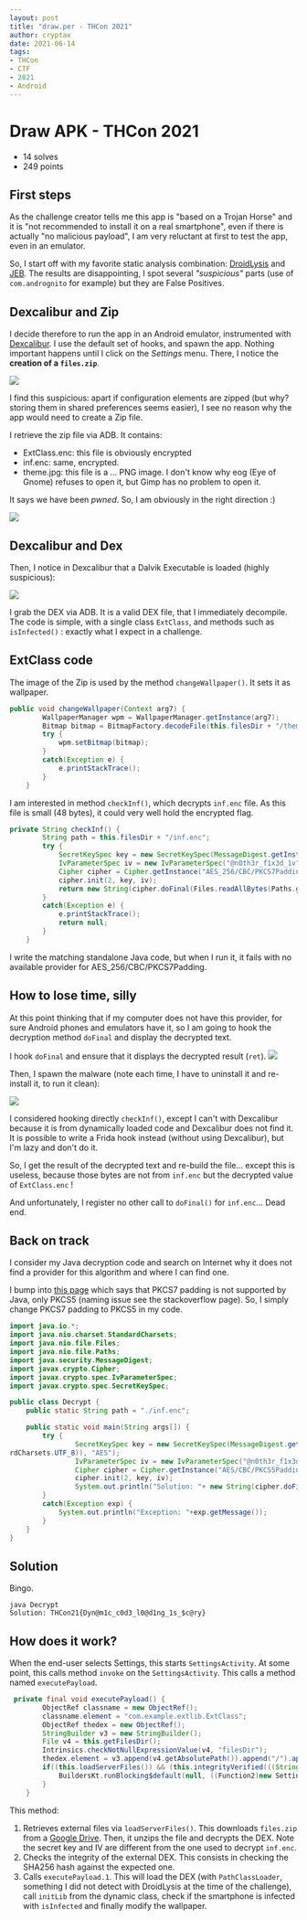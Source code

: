 ```yaml
---
layout: post
title: "draw.per - THCon 2021"
author: cryptax
date: 2021-06-14
tags:
- THCon
- CTF
- 2021
- Android
---
```



# Draw APK - THCon 2021

- 14 solves
- 249 points

## First steps

As the challenge creator tells me this app is "based on a Trojan Horse" and it is "not recommended to install it on a real smartphone", even if there is actually "no malicious payload", I am very reluctant at first to test the app, even in an emulator.

So, I start off with my favorite static analysis combination: [DroidLysis](https://github.com/cryptax/droidlysis) and [JEB](https://www.pnfsoftware.com). The results are disappointing, I spot several *"suspicious"* parts (use of `com.andrognito` for example) but they are False Positives.

## Dexcalibur and Zip

I decide therefore to run the app in an Android emulator, instrumented with [Dexcalibur](https://github.com/FrenchYeti/dexcalibur/). I use the default set of hooks, and spawn the app. Nothing important happens until I click on the *Settings* menu. There, I notice the **creation of a `files.zip`**.

![](/images/thcon21-dexcalibur-files.png)

I find this suspicious: apart if configuration elements are zipped (but why? storing them in shared preferences seems easier), I see no reason why the app would need to create a Zip file.

I retrieve the zip file via ADB. It contains:

- ExtClass.enc: this file is obviously encrypted
- inf.enc: same, encrypted.
- theme.jpg: this file is a ... PNG image. I don't know why eog (Eye of Gnome) refuses to open it, but Gimp has no problem to open it.

It says we have been *pwned*. So, I am obviously in the right direction :)

![](/images/thcon21-pwned.png)

## Dexcalibur and Dex

Then, I notice in Dexcalibur that a Dalvik Executable is loaded (highly suspicious):

![](/images/thcon21-dexcalibur-dex.png)

I grab the DEX via ADB. It is a valid DEX file, that I immediately decompile. The code is simple, with a single class `ExtClass`, and methods such as `isInfected()` : exactly what I expect in a challenge.

## ExtClass code

The image of the Zip is used by the method `changeWallpaper()`. It sets it as wallpaper.

```java
public void changeWallpaper(Context arg7) {
        WallpaperManager wpm = WallpaperManager.getInstance(arg7);
        Bitmap bitmap = BitmapFactory.decodeFile(this.filesDir + "/theme.jpg");
        try {
            wpm.setBitmap(bitmap);
        }
        catch(Exception e) {
            e.printStackTrace();
        }
    }
```

I am interested in method `checkInf()`, which decrypts `inf.enc` file. As this file is small (48 bytes), it could very well hold the encrypted flag.

```java
private String checkInf() {
        String path = this.filesDir + "/inf.enc";
        try {
            SecretKeySpec key = new SecretKeySpec(MessageDigest.getInstance("SHA-256").digest("y3t_@n0th3r_p@ssw0rd".getBytes(StandardCharsets.UTF_8)), "AES");
            IvParameterSpec iv = new IvParameterSpec("@n0th3r_f1x3d_1v".getBytes(StandardCharsets.UTF_8));
            Cipher cipher = Cipher.getInstance("AES_256/CBC/PKCS7Padding");
            cipher.init(2, key, iv);
            return new String(cipher.doFinal(Files.readAllBytes(Paths.get(path, new String[0]))));
        }
        catch(Exception e) {
            e.printStackTrace();
            return null;
        }
    }
```

I write the matching standalone Java code, but when I run it, it fails with no available provider for AES_256/CBC/PKCS7Padding.

## How to lose time, silly

At this point thinking that if my computer does not have this provider, for sure Android phones and emulators have it, so I am going to hook the decryption method `doFinal` and display the decrypted text. 

I hook `doFinal` and ensure that it displays the decrypted result (`ret`).
![](/images/thcon21-dexcalibur-hook.png)

Then, I spawn the malware (note each time, I have to uninstall it and re-install it, to run it clean):

![](/images/thcon21-dexcalibur-decrypted-dex.png)

I considered hooking directly `checkInf()`, except I can't with Dexcalibur because it is from dynamically loaded code and Dexcalibur does not find it. It is possible to write a Frida hook instead (without using Dexcalibur), but I'm lazy and don't do it.

So, I get the result of the decrypted text and re-build the file... except this is useless, because those bytes are not from `inf.enc` but the decrypted value of `ExtClass.enc` !

And unfortunately, I register no other call to `doFinal()` for `inf.enc`... Dead end.

## Back on track

I consider my Java decryption code and search on Internet why it does not find a provider for this algorithm and where I can find one.

I bump into [this page](https://stackoverflow.com/questions/29232705/encrypt-text-to-aes-cbc-pkcs7padding) which says that PKCS7 padding is not supported by Java, only PKCS5 (naming issue see the stackoverflow page). So, I simply change PKCS7 padding to PKCS5 in my code.

```java
import java.io.*;
import java.nio.charset.StandardCharsets;
import java.nio.file.Files;
import java.nio.file.Paths;
import java.security.MessageDigest;
import javax.crypto.Cipher;
import javax.crypto.spec.IvParameterSpec;
import javax.crypto.spec.SecretKeySpec;

public class Decrypt {
    public static String path = "./inf.enc";

    public static void main(String args[]) {
        try {
                SecretKeySpec key = new SecretKeySpec(MessageDigest.getInstance("SHA-256").digest("y3t_@n0th3r_p@ssw0rd".getBytes(Standa
rdCharsets.UTF_8)), "AES");
                IvParameterSpec iv = new IvParameterSpec("@n0th3r_f1x3d_1v".getBytes(StandardCharsets.UTF_8));
                Cipher cipher = Cipher.getInstance("AES/CBC/PKCS5Padding");
                cipher.init(2, key, iv);
                System.out.println("Solution: "+ new String(cipher.doFinal(Files.readAllBytes(Paths.get(path, new String[0])))));
        }
        catch(Exception exp) {
            System.out.println("Exception: "+exp.getMessage());
        }
    }
}
```

## Solution

Bingo.

```
java Decrypt 
Solution: THCon21{Dyn@m1c_c0d3_l0@d1ng_1s_$c@ry}
```

## How does it work?

When the end-user selects Settings, this starts `SettingsActivity`.
At some point, this calls method `invoke` on the `SettingsActivity`.
This calls a method named `executePayload`.

```java
 private final void executePayload() {
        ObjectRef classname = new ObjectRef();
        classname.element = "com.example.extlib.ExtClass";
        ObjectRef thedex = new ObjectRef();
        StringBuilder v3 = new StringBuilder();
        File v4 = this.getFilesDir();
        Intrinsics.checkNotNullExpressionValue(v4, "filesDir");
        thedex.element = v3.append(v4.getAbsolutePath()).append("/").append("ExtClass.dex").toString();
        if((this.loadServerFiles()) && (this.integrityVerified(((String)thedex.element)))) {
            BuildersKt.runBlocking$default(null, ((Function2)new SettingsActivity.executePayload.1(this, thedex, classname, null)), 1, null);
        }
    }
```

This method:

1. Retrieves external files via `loadServerFiles()`. This downloads `files.zip` from a [Google Drive](https://drive.google.com/uc?id=1nHhYCx1AXOmrE9L7DbTaA8QsroICYFG6&authuser=0&export=download). Then, it unzips the file and decrypts the DEX. Note the secret key and IV are different from the one used to decrypt `inf.enc`.
2. Checks the integrity of the external DEX. This consists in checking the SHA256 hash against the expected one.
3. Calls `executePayload.1`. This will load the DEX (with `PathClassLoader`, something I did not detect with DroidLysis at the time of the challenge), call `initLib` from the dynamic class, check if the smartphone is infected with `isInfected` and finally modify the wallpaper.

